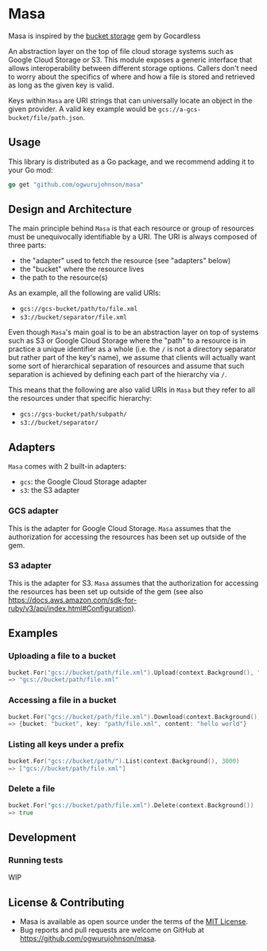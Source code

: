 # Masa

Masa is inspired by the [bucket storage](https://github.com/gocardless/bucket-store) gem by Gocardless 

An abstraction layer on the top of file cloud storage systems such as Google Cloud
Storage or S3. This module exposes a generic interface that allows interoperability
between different storage options. Callers don't need to worry about the specifics
of where and how a file is stored and retrieved as long as the given key is valid.

Keys within `Masa` are URI strings that can universally locate an object
in the given provider. A valid key example would be
`gcs://a-gcs-bucket/file/path.json`.

## Usage
This library is distributed as a Go package, and we recommend adding it to your Go mod:

```go
go get "github.com/ogwurujohnson/masa"
```

## Design and Architecture
The main principle behind `Masa` is that each resource or group of resources must
be unequivocally identifiable by a URI. The URI is always composed of three parts:

- the "adapter" used to fetch the resource (see "adapters" below)
- the "bucket" where the resource lives
- the path to the resource(s)

As an example, all the following are valid URIs:

- `gcs://gcs-bucket/path/to/file.xml`
- `s3://bucket/separator/file.xml`

Even though `Masa`'s main goal is to be an abstraction layer on top of systems such
as S3 or Google Cloud Storage where the "path" to a resource is in practice a unique
identifier as a whole (i.e. the `/` is not a directory separator but rather part of the
key's name), we assume that clients will actually want some sort of hierarchical
separation of resources and assume that such separation is achieved by defining each
part of the hierarchy via `/`.

This means that the following are also valid URIs in `Masa` but they refer to
all the resources under that specific hierarchy:

- `gcs://gcs-bucket/path/subpath/`
- `s3://bucket/separator/`


## Adapters

`Masa` comes with 2 built-in adapters:

- `gcs`: the Google Cloud Storage adapter
- `s3`: the S3 adapter

### GCS adapter
This is the adapter for Google Cloud Storage. `Masa` assumes that the  authorization
for accessing the resources has been set up outside of the gem.

### S3 adapter
This is the adapter for S3. `Masa` assumes that the authorization for accessing
the resources has been set up outside of the gem (see also
https://docs.aws.amazon.com/sdk-for-ruby/v3/api/index.html#Configuration).


## Examples

### Uploading a file to a bucket
```go
bucket.For("gcs://bucket/path/file.xml").Upload(context.Background(), "hello world")
=> "gcs://bucket/path/file.xml"
```

### Accessing a file in a bucket
```go
bucket.For("gcs://bucket/path/file.xml").Download(context.Background())
=> {bucket: "bucket", key: "path/file.xml", content: "hello world"}
```

### Listing all keys under a prefix
```go
bucket.For("gcs://bucket/path/").List(context.Background(), 3000)
=> ["gcs://bucket/path/file.xml"]
```

### Delete a file
```go
bucket.For("gcs://bucket/path/file.xml").Delete(context.Background())
=> true
```

## Development

### Running tests
WIP

## License & Contributing

* Masa is available as open source under the terms of the [MIT License](http://opensource.org/licenses/MIT).
* Bug reports and pull requests are welcome on GitHub at https://github.com/ogwurujohnson/masa.
